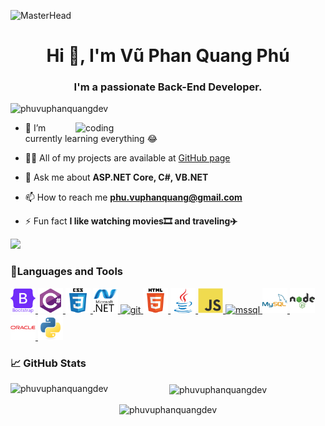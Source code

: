 ![MasterHead](https://myweb2002.w3spaces.com/New-PNC-Animated-Banners.gif)
   
<h1 align="center">Hi 👋, I'm Vũ Phan Quang Phú</h1>
<h3 align="center">I'm a passionate Back-End Developer.</h3>

<p align="left">
  <img src="https://komarev.com/ghpvc/?username=phuvuphanquangdev&label=Profile%20views&color=0e75b6&style=flat" alt="phuvuphanquangdev" />
</p>

<img align="right" alt="coding" width="400" src="https://raw.githubusercontent.com/TheDudeThatCode/TheDudeThatCode/master/Assets/Developer.gif">

- 🌱 I’m currently learning everything 😂

- 👨‍💻 All of my projects are available at <a href="https://github.com/phuvuphanquangdev?tab=repositories" target="_blank">GitHub page</a>
            
- 💬 Ask me about **ASP.NET Core, C#, VB.NET**  

- 📫 How to reach me **phu.vuphanquang@gmail.com**

- ⚡ Fun fact **I like watching movies🎞️ and traveling✈️**

<a href="mailto:phu.vuphanquang@gmail.com">
<img src="https://camo.githubusercontent.com/8a15df73eefc8d613bab8230d8859b6328119607d14846dd1f1e0e9b526126b2/68747470733a2f2f696d672e736869656c64732e696f2f62616467652f2d476d61696c2d2532333333333f7374796c653d666f722d7468652d6261646765266c6f676f3d676d61696c266c6f676f436f6c6f723d7768697465" data-canonical-src="https://img.shields.io/badge/-Gmail-%23333?style=for-the-badge&amp;logo=gmail&amp;logoColor=white" style="max-width: 100%;">
</a>

<h3 align="left">🧰Languages and Tools</h3>
<p align="left"> <a href="https://getbootstrap.com" target="_blank" rel="noreferrer"> <img src="https://raw.githubusercontent.com/devicons/devicon/master/icons/bootstrap/bootstrap-plain-wordmark.svg" alt="bootstrap" width="40" height="40"/> </a> <a href="https://www.w3schools.com/cs/" target="_blank" rel="noreferrer"> <img src="https://raw.githubusercontent.com/devicons/devicon/master/icons/csharp/csharp-original.svg" alt="csharp" width="40" height="40"/> </a> <a href="https://www.w3schools.com/css/" target="_blank" rel="noreferrer"> <img src="https://raw.githubusercontent.com/devicons/devicon/master/icons/css3/css3-original-wordmark.svg" alt="css3" width="40" height="40"/> </a> <a href="https://dotnet.microsoft.com/" target="_blank" rel="noreferrer"> <img src="https://raw.githubusercontent.com/devicons/devicon/master/icons/dot-net/dot-net-original-wordmark.svg" alt="dotnet" width="40" height="40"/> </a> <a href="https://git-scm.com/" target="_blank" rel="noreferrer"> <img src="https://www.vectorlogo.zone/logos/git-scm/git-scm-icon.svg" alt="git" width="40" height="40"/> </a> <a href="https://www.w3.org/html/" target="_blank" rel="noreferrer"> <img src="https://raw.githubusercontent.com/devicons/devicon/master/icons/html5/html5-original-wordmark.svg" alt="html5" width="40" height="40"/> </a> <a href="https://www.java.com" target="_blank" rel="noreferrer"> <img src="https://raw.githubusercontent.com/devicons/devicon/master/icons/java/java-original.svg" alt="java" width="40" height="40"/> </a> <a href="https://developer.mozilla.org/en-US/docs/Web/JavaScript" target="_blank" rel="noreferrer"> <img src="https://raw.githubusercontent.com/devicons/devicon/master/icons/javascript/javascript-original.svg" alt="javascript" width="40" height="40"/> </a> <a href="https://www.microsoft.com/en-us/sql-server" target="_blank" rel="noreferrer"> <img src="https://www.svgrepo.com/show/303229/microsoft-sql-server-logo.svg" alt="mssql" width="40" height="40"/> </a> <a href="https://www.mysql.com/" target="_blank" rel="noreferrer"> <img src="https://raw.githubusercontent.com/devicons/devicon/master/icons/mysql/mysql-original-wordmark.svg" alt="mysql" width="40" height="40"/> </a> <a href="https://nodejs.org" target="_blank" rel="noreferrer"> <img src="https://raw.githubusercontent.com/devicons/devicon/master/icons/nodejs/nodejs-original-wordmark.svg" alt="nodejs" width="40" height="40"/> </a> <a href="https://www.oracle.com/" target="_blank" rel="noreferrer"> <img src="https://raw.githubusercontent.com/devicons/devicon/master/icons/oracle/oracle-original.svg" alt="oracle" width="40" height="40"/> </a> <a href="https://www.python.org" target="_blank" rel="noreferrer"> <img src="https://raw.githubusercontent.com/devicons/devicon/master/icons/python/python-original.svg" alt="python" width="40" height="40"/> </a> </p>

<h3 align="left">📈 GitHub Stats</h3>
<div align="center" dir="auto">
  <animated-image data-catalyst="" style="width: 40%;"><a target="_blank" rel="noopener noreferrer nofollow" href="https://raw.githubusercontent.com/TheDudeThatCode/TheDudeThatCode/master/Assets/Designer.gif" data-target="animated-image.originalLink" hidden=""><img src="https://raw.githubusercontent.com/TheDudeThatCode/TheDudeThatCode/master/Assets/Designer.gif" alt="dev" style="max-width: 100%; display: none;" data-target="animated-image.originalImage" hidden=""></a>
      <span class="AnimatedImagePlayer enabled" data-target="animated-image.player">
        <a data-target="animated-image.replacedLink" class="AnimatedImagePlayer-images" href="https://raw.githubusercontent.com/TheDudeThatCode/TheDudeThatCode/master/Assets/Designer.gif" target="_blank" hidden=""></a>
        
<p><img align="left" src="https://github-readme-stats.vercel.app/api/top-langs?username=phuvuphanquangdev&show_icons=true&locale=en&layout=compact&bg_color=1a1a2e&title_color=ff99cc&text_color=ffffff&icon_color=f7df1e&border_color=ffffff&hide_border=true&langs_count=6&custom_title=Most%20Used%20Languages&hide=php" alt="phuvuphanquangdev"/></p>

<p>&nbsp;<img align="center" src="https://github-readme-stats.vercel.app/api?username=phuvuphanquangdev&show_icons=true&locale=en&bg_color=1a1a2e&title_color=ff99cc&text_color=ffffff&icon_color=f7df1e&border_color=ffffff&hide_border=true" alt="phuvuphanquangdev"/></p>

<p><img align="center" src="https://github-readme-streak-stats.herokuapp.com/?user=phuvuphanquangdev&" alt="phuvuphanquangdev" /></p>
